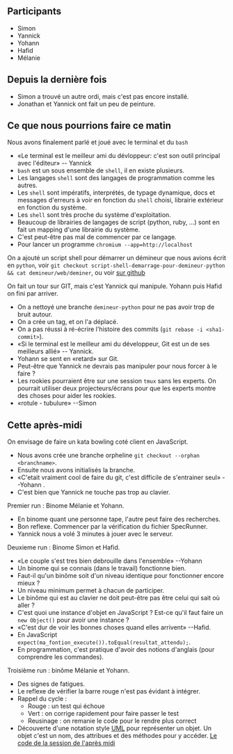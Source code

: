 ## Participants

- Simon
- Yannick
- Yohann
- Hafid
- Mélanie

## Depuis la dernière fois

- Simon a trouvé un autre ordi, mais c'est pas encore installé.
- Jonathan et Yannick ont fait un peu de peinture. 

## Ce que nous pourrions faire ce matin

Nous avons finalement parlé et joué avec le terminal et du `bash`

- «Le terminal est le meilleur ami du dévloppeur: c'est son outil principal
  avec l'éditeur» -- Yannick
- `bash` est un sous ensemble de `shell`, il en existe plusieurs.
- Les langages `shell` sont des langages de programmation comme les autres.
- Les `shell` sont impératifs, interprétés, de typage dynamique, docs et
  messages d'erreurs à voir en fonction du `shell` choisi, librairie extérieur
  en fonction du système.
- Les `shell` sont très proche du système d'exploitation.
- Beaucoup de librairies de langages de script (python, ruby, ...) sont en fait
  un mapping d'une librairie du système.
- C'est peut-être pas mal de commencer par ce langage.
- Pour lancer un programme `chromium --app=http://localhost`

On a ajouté un script shell pour démarrer un démineur que nous avions écrit en
`python`, voir `git checkout script-shell-demarrage-pour-demineur-python && cat
demineur/web/deminer`, ou voir [sur
github](https://github.com/ut7/rookie-club/releases/tag/script-shell-demarrage-pour-demineur-python)

On fait un tour sur GIT, mais c'est Yannick qui manipule. Yohann puis Hafid on
fini par arriver.

- On a nettoyé une branche `demineur-python` pour ne pas avoir trop de bruit
  autour.
- On a crée un tag, et on l'a déplacé.
- On a pas réussi à ré-écrire l'histoire des commits (`git rebase -i
  <sha1-commit>`).
- «Si le terminal est le meilleur ami du développeur, Git est un de ses
  meilleurs allié» -- Yannick.
- Yohann se sent en «retard» sur Git.
- Peut-être que Yannick ne devrais pas manipuler pour nous forcer à le faire ?
- Les rookies pourraient être sur une session `tmux` sans les experts. On
  pourrait utiliser deux projecteurs/écrans pour que les experts montre des
  choses pour aider les rookies.
- «rotule - tubulure» --Simon

## Cette après-midi

On envisage de faire un kata bowling coté client en JavaScript.

- Nous avons crée une branche orpheline `git checkout --orphan <branchname>`.
- Ensuite nous avons initialisés la branche.
- «C'etait vraiment cool de faire du git, c'est difficile de s'entrainer seul»
  --Yohann .
- C'est bien que Yannick ne touche pas trop au clavier.

Premier run : Binome Mélanie et Yohann.

- En binome quant une personne tape, l'autre peut faire des recherches.
- Bon reflexe. Commencer par la vérification du fichier SpecRunner.
- Yannick nous a volé 3 minutes à jouer avec le serveur.

Deuxieme run : Binome Simon et Hafid.

- «Le couple s'est tres bien debrouille dans l'ensemble» --Yohann
- Un binome qui se connais (dans le travail) fonctionne bien.
- Faut-il qu'un binôme soit d'un niveau identique pour fonctionner encore mieux
  ?
- Un niveau minimum permet à chacun de participer.
- Le binôme qui est au clavier ne doit peut-être pas être celui qui sait où
  aller ?
- C'est quoi une instance d'objet en JavaScript ? Est-ce qu'il faut faire un
  `new Object()` pour avoir une instance ?
- «C'est dur de voir les bonnes choses quand elles arrivent» --Hafid.
- En JavaScript `expect(ma_fontion_execute()).toEqual(resultat_attendu);`.
- En programmation, c'est pratique d'avoir des notions d'anglais (pour
  comprendre les commandes).

Troisième run : binôme Mélanie et Yohann.

- Des signes de fatigues.
- Le reflexe de vérifier la barre rouge n'est pas évidant à intégrer.
- Rappel du cycle :
  - Rouge : un test qui échoue
  - Vert : on corrige rapidement pour faire passer le test
  - Reusinage : on remanie le code pour le rendre plus correct
- Découverte d'une notation style
  [UML](https://fr.wikipedia.org/wiki/UML_%28informatique%29) pour représenter
  un objet. Un objet c'est un nom, des attribues et des méthodes pour y
  accéder.  [Le code de la session de l'après
  midi](https://github.com/ut7/rookie-club/releases/tag/session-30-sept-2016)

